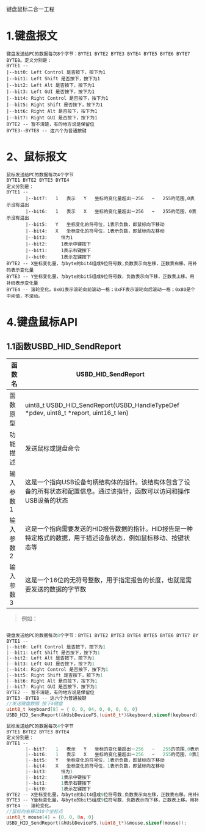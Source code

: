 键盘鼠标二合一工程

# 1.键盘报文

```
键盘发送给PC的数据每次8个字节：BYTE1 BYTE2 BYTE3 BYTE4 BYTE5 BYTE6 BYTE7 BYTE8。定义分别是：
BYTE1 --
|--bit0: Left Control 是否按下，按下为1
|--bit1: Left Shift 是否按下，按下为1
|--bit2: Left Alt 是否按下，按下为1
|--bit3: Left GUI 是否按下，按下为1
|--bit4: Right Control 是否按下，按下为1
|--bit5: Right Shift 是否按下，按下为1
|--bit6: Right Alt 是否按下，按下为1
|--bit7: Right GUI 是否按下，按下为1
BYTE2 -- 暂不清楚，有的地方说是保留位
BYTE3--BYTE8 -- 这六个为普通按键
```



# 2、鼠标报文

```
鼠标发送给PC的数据每次4个字节
BYTE1 BYTE2 BYTE3 BYTE4
定义分别是：
BYTE1 --
       |--bit7:   1   表示   Y   坐标的变化量超出－256   ~   255的范围,0表示没有溢出
       |--bit6:   1   表示   X   坐标的变化量超出－256   ~   255的范围，0表示没有溢出
       |--bit5:   Y   坐标变化的符号位，1表示负数，即鼠标向下移动
       |--bit4:   X   坐标变化的符号位，1表示负数，即鼠标向左移动
       |--bit3:     恒为1
       |--bit2:     1表示中键按下
       |--bit1:     1表示右键按下
       |--bit0:     1表示左键按下
BYTE2 -- X坐标变化量，与byte的bit4组成9位符号数,负数表示向左移，正数表右移。用补码表示变化量
BYTE3 -- Y坐标变化量，与byte的bit5组成9位符号数，负数表示向下移，正数表上移。用补码表示变化量
BYTE4 -- 滚轮变化。0x01表示滚轮向前滚动一格；0xFF表示滚轮向后滚动一格；0x80是个中间值，不滚动。
```

# 4.键盘鼠标API

## 1.1函数USBD_HID_SendReport

| 函数名    | USBD_HID_SendReport                                          |
| --------- | ------------------------------------------------------------ |
| 函数原型  | uint8_t USBD_HID_SendReport(USBD_HandleTypeDef  *pdev, uint8_t *report, uint16_t len) |
| 功能描述  | 发送鼠标或键盘命令                                           |
| 输入参数1 | 这是一个指向USB设备句柄结构体的指针。该结构体包含了设备的所有状态和配置信息。通过该指针，函数可以访问和操作USB设备的状态 |
| 输入参数2 | 这是一个指向需要发送的HID报告数据的指针。HID报告是一种特定格式的数据，用于描述设备状态，例如鼠标移动、按键状态等 |
| 输入参数3 | 这是一个16位的无符号整数，用于指定报告的长度，也就是需要发送的数据的字节数 |

> 例如：

```c

键盘发送给PC的数据每次8个字节：BYTE1 BYTE2 BYTE3 BYTE4 BYTE5 BYTE6 BYTE7 BYTE8。定义分别是：
BYTE1 --
|--bit0: Left Control 是否按下，按下为1
|--bit1: Left Shift 是否按下，按下为1
|--bit2: Left Alt 是否按下，按下为1
|--bit3: Left GUI 是否按下，按下为1
|--bit4: Right Control 是否按下，按下为1
|--bit5: Right Shift 是否按下，按下为1
|--bit6: Right Alt 是否按下，按下为1
|--bit7: Right GUI 是否按下，按下为1
BYTE2 -- 暂不清楚，有的地方说是保留位
BYTE3--BYTE8 -- 这六个为普通按键
//发送键盘数据 按下a键盘
uint8_t keyboard[8] = { 0, 0, 04, 0, 0, 0, 0, 0}
USBD_HID_SendReport(&hUsbDeviceFS,(uint8_t*)&keyboard,sizeof(keyboard));

鼠标发送给PC的数据每次4个字节
BYTE1 BYTE2 BYTE3 BYTE4
定义分别是：
BYTE1 --
       |--bit7:   1   表示   Y   坐标的变化量超出－256   ~   255的范围,0表示没有溢出
       |--bit6:   1   表示   X   坐标的变化量超出－256   ~   255的范围，0表示没有溢出
       |--bit5:   Y   坐标变化的符号位，1表示负数，即鼠标向下移动
       |--bit4:   X   坐标变化的符号位，1表示负数，即鼠标向左移动
       |--bit3:     恒为1
       |--bit2:     1表示中键按下
       |--bit1:     1表示右键按下
       |--bit0:     1表示左键按下
BYTE2 -- X坐标变化量，与byte的bit4组成9位符号数,负数表示向左移，正数表右移。用补码表示变化量
BYTE3 -- Y坐标变化量，与byte的bit5组成9位符号数，负数表示向下移，正数表上移。用补码表示变化量
BYTE4 -- 滚轮变化。
//鼠标向右移动10个坐标点
uint8_t mouse[4] = {0, 0, 0a, 0}
USBD_HID_SendReport(&hUsbDeviceFS,(uint8_t*)&mouse,sizeof(mouse));
```

